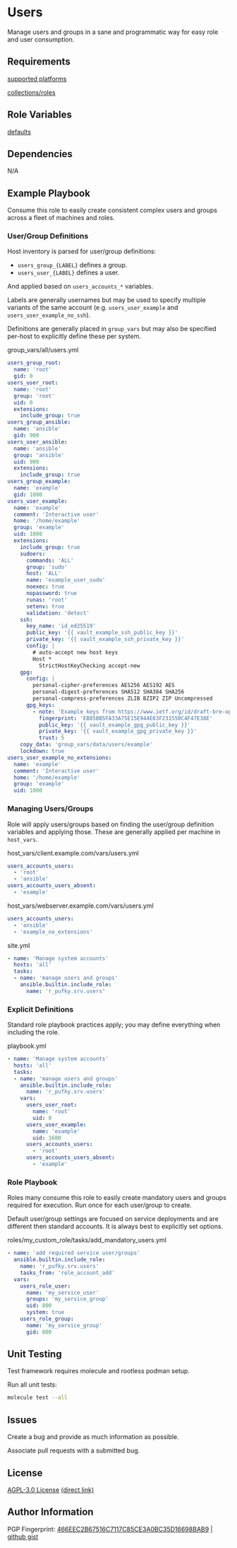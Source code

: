 # Users
Manage users and groups in a sane and programmatic way for easy role and user
consumption.

## Requirements
[supported platforms](https://github.com/r-pufky/ansible_users/blob/main/meta/main.yml)

[collections/roles](https://github.com/r-pufky/ansible_users/blob/main/meta/requirements.yml)

## Role Variables
[defaults](https://github.com/r-pufky/ansible_users/tree/main/defaults/main/)

## Dependencies
N/A

## Example Playbook
Consume this role to easily create consistent complex users and groups across a
fleet of machines and roles.

### User/Group Definitions
Host inventory is parsed for user/group definitions:

* `users_group_{LABEL}` defines a group.
* `users_user_{LABEL}` defines a user.

And applied based on `users_accounts_*` variables.

Labels are generally usernames but may be used to specify multiple variants of
the same account (e.g. `users_user_example` and `users_user_example_no_ssh`).

Definitions are generally placed in `group_vars` but may also be specified
per-host to explicitly define these per system.

group_vars/all/users.yml
``` yaml
users_group_root:
  name: 'root'
  gid: 0
users_user_root:
  name: 'root'
  group: 'root'
  uid: 0
  extensions:
    include_group: true
users_group_ansible:
  name: 'ansible'
  gid: 900
users_user_ansible:
  name: 'ansible'
  group: 'ansible'
  uid: 900
  extensions:
    include_group: true
users_group_example:
  name: 'example'
  gid: 1000
users_user_example:
  name: 'example'
  comment: 'Interactive user'
  home: '/home/example'
  group: 'example'
  uid: 1000
  extensions:
    include_group: true
    sudoers:
      commands: 'ALL'
      group: 'sudo'
      host: 'ALL'
      name: 'example_user_sudo'
      noexec: true
      nopassword: true
      runas: 'root'
      setenv: true
      validation: 'detect'
    ssh:
      key_name: 'id_ed25519'
      public_key: '{{ vault_example_ssh_public_key }}'
      private_key: '{{ vault_example_ssh_private_key }}'
      config: |
        # auto-accept new host keys
        Host *
          StrictHostKeyChecking accept-new
    gpg:
      config: |
        personal-cipher-preferences AES256 AES192 AES
        personal-digest-preferences SHA512 SHA384 SHA256
        personal-compress-preferences ZLIB BZIP2 ZIP Uncompressed
      gpg_keys:
        - note: 'Example keys from https://www.ietf.org/id/draft-bre-openpgp-samples-01.html'
          fingerprint: 'EB85BB5FA33A75E15E944E63F231550C4F47E38E'
          public_key: '{{ vault_example_gpg_public_key }}'
          private_key: '{{ vault_example_gpg_private_key }}'
          trust: 5
    copy_data: 'group_vars/data/users/example'
    lockdown: true
users_user_example_no_extensions:
  name: 'example'
  comment: 'Interactive user'
  home: '/home/example'
  group: 'example'
  uid: 1000
```

### Managing Users/Groups
Role will apply users/groups based on finding the user/group definition
variables and applying those. These are generally applied per machine in
`host_vars`.

host_vars/client.example.com/vars/users.yml
``` yaml
users_accounts_users:
  - 'root'
  - 'ansible'
users_accounts_users_absent:
  - 'example'
```

host_vars/webserver.example.com/vars/users.yml
``` yaml
users_accounts_users:
  - 'ansible'
  - 'example_no_extensions'
```

site.yml
``` yaml
- name: 'Manage system accounts'
  hosts: 'all'
  tasks:
  - name: 'manage users and groups'
    ansible.builtin.include_role:
      name: 'r_pufky.srv.users'
```

### Explicit Definitions
Standard role playbook practices apply; you may define everything when
including the role.

playbook.yml
``` yaml
- name: 'Manage system accounts'
  hosts: 'all'
  tasks:
  - name: 'manage users and groups'
    ansible.builtin.include_role:
      name: 'r_pufky.srv.users'
    vars:
      users_user_root:
        name: 'root'
        uid: 0
      users_user_example:
        name: 'example'
        uid: 1600
      users_accounts_users:
        - 'root'
      users_accounts_users_absent:
        - 'example'
```

### Role Playbook
Roles many consume this role to easily create mandatory users and groups
required for execution. Run once for each user/group to create.

Default user/group settings are focused on service deployments and are
different then standard accounts. It is always best to explicitly set options.

roles/my_custom_role/tasks/add_mandatory_users.yml
``` yaml
- name: 'add required service user/groups'
  ansible.builtin.include_role:
    name: 'r_pufky.srv.users'
    tasks_from: 'role_account_add'
  vars:
    users_role_user:
      name: 'my_service_user'
      groups: 'my_service_group'
      uid: 800
      system: true
    users_role_group:
      name: 'my_service_group'
      gid: 800
```

## Unit Testing
Test framework requires molecule and rootless podman setup.

Run all unit tests:
``` bash
molecule test --all
```

## Issues
Create a bug and provide as much information as possible.

Associate pull requests with a submitted bug.

## License
[AGPL-3.0 License](https://www.tldrlegal.com/license/gnu-affero-general-public-license-v3-agpl-3-0)
 [(direct link)](https://github.com/r-pufky/ansible_users/blob/main/LICENSE)

## Author Information
PGP Fingerprint: [466EEC2B67516C7117C85CE3A0BC35D16698BAB9](https://keys.openpgp.org/vks/v1/by-fingerprint/466EEC2B67516C7117C85CE3A0BC35D16698BAB9)
| [github gist](https://gist.github.com/r-pufky/a8df36977c55b5bb20829267c4c49d22)


